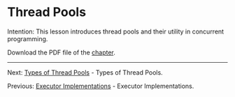 # Thread Pools

Intention: This lesson introduces thread pools and their utility in concurrent programming.

Download the PDF file of the [chapter](chapter_31.pdf).

<hr>

Next: [Types of Thread Pools](chapter_32.md "Types of Thread Pools") - Types of Thread Pools.

Previous: [Executor Implementations](chapter_30.md "Executor Implementations") - Executor Implementations.